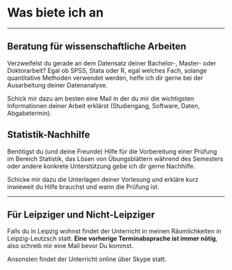 # Was biete ich an

___

## Beratung für wissenschaftliche Arbeiten

Verzweifelst du gerade an dem Datensatz deiner Bachelor-, Master- oder Doktorarbeit?
Egal ob SPSS, Stata oder R, egal welches Fach, solange quantitative Methoden verwendet werden, helfe ich dir gerne bei der Ausarbeitung deiner Datenanalyse.

Schick mir dazu am besten eine Mail in der du mir die wichtigsten Informationen deiner Arbeit erklärst (Studiengang, Software, Daten, Abgabetermin).

## Statistik-Nachhilfe

Benötigst du (und deine Freunde) Hilfe für die Vorbereitung einer Prüfung im Bereich Statistik, das Lösen von Übungsblättern während des Semesters oder andere konkrete Unterstützung gebe ich dir gerne Nachhilfe.

Schicke mir dazu die Unterlagen deiner Vorlesung und erkläre kurz inwieweit du Hilfe brauchst und wann die Prüfung ist.

___

## Für Leipziger und Nicht-Leipziger

Falls du in Leipzig wohnst findet der Unterricht in meinen Räumlichkeiten in Leipzig-Leutzsch statt. **Eine vorherige Terminabsprache ist immer nötig**, also schreib mir eine Mail bevor Du kommst.

Ansonsten findet der Unterricht online über Skype statt.
